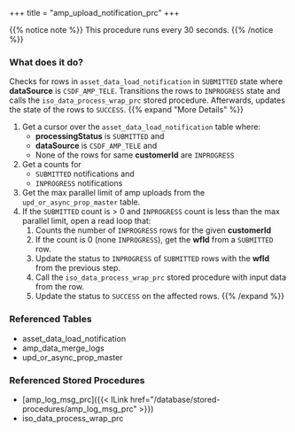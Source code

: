 +++
title = "amp_upload_notification_prc"
+++

{{% notice note %}}
This procedure runs every 30 seconds.
{{% /notice %}}

### What does it do?
Checks for rows in `asset_data_load_notification` in `SUBMITTED` state where **dataSource** is `CSDF_AMP_TELE`. Transitions the rows to `INPROGRESS` state and calls the `iso_data_process_wrap_prc` stored procedure. Afterwards, updates the state of the rows to `SUCCESS`.
{{% expand "More Details" %}}
1. Get a cursor over the `asset_data_load_notification` table where:
   - **processingStatus** is `SUBMITTED` and
   - **dataSource** is `CSDF_AMP_TELE` and
   - None of the rows for same **customerId** are `INPROGRESS`
2. Get a counts for
   - `SUBMITTED` notifications and
   - `INPROGRESS` notifications
3. Get the max parallel limit of amp uploads from the `upd_or_async_prop_master` table.
4. If the `SUBMITTED` count is > 0 and `INPROGRESS` count is less than the max parallel limit, open a read loop that:
   1. Counts the number of `INPROGRESS` rows for the given **customerId**
   2. If the count is 0 (none `INPROGRESS`), get the **wfId** from a `SUBMITTED` row.
   3. Update the status to `INPROGRESS` of `SUBMITTED` rows with the **wfId** from the previous step.
   4. Call the `iso_data_process_wrap_prc` stored procedure with input data from the row.
   5. Update the status to `SUCCESS` on the affected rows.
{{% /expand %}}

### Referenced Tables
- asset_data_load_notification
- amp_data_merge_logs
- upd_or_async_prop_master

### Referenced Stored Procedures
- [amp_log_msg_prc]({{< ILink href="/database/stored-procedures/amp_log_msg_prc" >}})
- iso_data_process_wrap_prc
